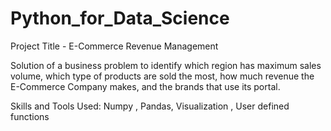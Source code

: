 # Python_for_Data_Science
Project Title - E-Commerce Revenue Management

Solution of a business problem to identify which region has maximum sales volume, which type of products are sold the most, how much revenue the E-Commerce Company makes, and the brands that use its portal.

Skills and Tools Used: Numpy , Pandas, Visualization , User defined functions
